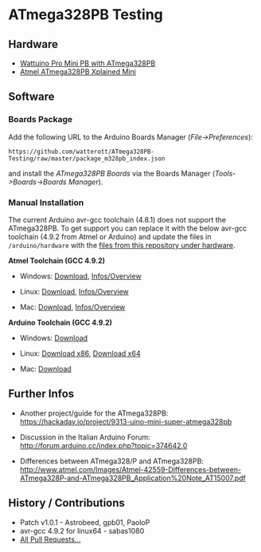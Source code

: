 # ATmega328PB Testing

## Hardware
* [Wattuino Pro Mini PB with ATmega328PB](http://www.watterott.com/en/Wattuino-pro-mini-PB-5V-16MHz)
* [Atmel ATmega328PB Xplained Mini](http://www.watterott.com/en/Atmel-Xplained-Mini-Evalution-Kit)


## Software

### Boards Package
Add the following URL to the Arduino Boards Manager (*File->Preferences*):
```
https://github.com/watterott/ATmega328PB-Testing/raw/master/package_m328pb_index.json
```
and install the *ATmega328PB Boards* via the Boards Manager (*Tools->Boards->Boards Manager*).

### Manual Installation
The current Arduino avr-gcc toolchain (4.8.1) does not support the ATmega328PB.
To get support you can replace it with the below avr-gcc toolchain (4.9.2 from Atmel or Arduino) and update the files in ```/arduino/hardware``` with the [files from this repository under hardware](https://github.com/watterott/ATmega328PB-Testing/raw/master/hardware.zip).

**Atmel Toolchain (GCC 4.9.2)**
* Windows: [Download](http://www.atmel.com/images/avr8-gnu-toolchain-installer-3.5.1.87-win32.any.x86.exe),
           [Infos/Overview](http://www.atmel.com/tools/ATMELAVRTOOLCHAINFORWINDOWS.aspx)

* Linux: [Download](http://www.atmel.com/images/avr8-gnu-toolchain-3.5.1.1671-linux.any.x86.tar.gz),
         [Infos/Overview](http://www.atmel.com/tools/ATMELAVRTOOLCHAINFORLINUX.aspx)

* Mac: [Download](http://distribute.atmel.no/tools/opensource/Atmel-AVR-GNU-Toolchain/3.5.2/avr8-gnu-toolchain-osx-3.5.2.444-darwin.any.x86_64.tar.gz),
       [Infos/Overview](http://distribute.atmel.no/tools/opensource/Atmel-AVR-GNU-Toolchain/3.5.2/)

**Arduino Toolchain (GCC 4.9.2)**
* Windows: [Download](http://downloads.arduino.cc/tools/avr-gcc-4.9.2-arduino2-i686-mingw32.zip)

* Linux: [Download x86](http://downloads.arduino.cc/tools/avr-gcc-4.9.2-arduino2-i686-pc-linux-gnu.tar.bz2), [Download x64](http://downloads.arduino.cc/tools/avr-gcc-4.9.2-arduino2-x86_64-pc-linux-gnu.tar.bz2)

* Mac: [Download](http://downloads.arduino.cc/tools/avr-gcc-4.9.2-arduino2-i386-apple-darwin11.tar.bz2)


## Further Infos
* Another project/guide for the ATmega328PB: https://hackaday.io/project/9313-uino-mini-super-atmega328pb

* Discussion in the Italian Arduino Forum: http://forum.arduino.cc/index.php?topic=374642.0

* Differences between ATmega328/P and ATmega328PB: http://www.atmel.com/Images/Atmel-42559-Differences-between-ATmega328P-and-ATmega328PB_Application%20Note_AT15007.pdf


## History / Contributions
* Patch v1.0.1 - Astrobeed, gpb01, PaoloP
* avr-gcc 4.9.2 for linux64 - sabas1080
* [All Pull Requests...](https://github.com/watterott/ATmega328PB-Testing/pulls?q=)
